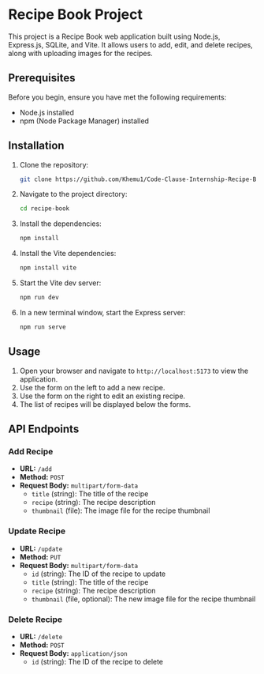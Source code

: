 # Recipe Book Project

This project is a Recipe Book web application built using Node.js, Express.js, SQLite, and Vite. It allows users to add, edit, and delete recipes, along with uploading images for the recipes.

## Prerequisites

Before you begin, ensure you have met the following requirements:
- Node.js installed
- npm (Node Package Manager) installed

## Installation

1. Clone the repository:
    ```bash
    git clone https://github.com/Khemu1/Code-Clause-Internship-Recipe-Book.git
    ```

2. Navigate to the project directory:
    ```bash
    cd recipe-book
    ```

3. Install the dependencies:
    ```bash
    npm install
    ```

4. Install the Vite dependencies:
    ```bash
    npm install vite
    ```

5. Start the Vite dev server:
    ```bash
    npm run dev
    ```

6. In a new terminal window, start the Express server:
    ```bash
    npm run serve
    ```

## Usage

1. Open your browser and navigate to `http://localhost:5173` to view the application.
2. Use the form on the left to add a new recipe.
3. Use the form on the right to edit an existing recipe.
4. The list of recipes will be displayed below the forms.

## API Endpoints

### Add Recipe

- **URL:** `/add`
- **Method:** `POST`
- **Request Body:** `multipart/form-data`
  - `title` (string): The title of the recipe
  - `recipe` (string): The recipe description
  - `thumbnail` (file): The image file for the recipe thumbnail

### Update Recipe

- **URL:** `/update`
- **Method:** `PUT`
- **Request Body:** `multipart/form-data`
  - `id` (string): The ID of the recipe to update
  - `title` (string): The title of the recipe
  - `recipe` (string): The recipe description
  - `thumbnail` (file, optional): The new image file for the recipe thumbnail

### Delete Recipe

- **URL:** `/delete`
- **Method:** `POST`
- **Request Body:** `application/json`
  - `id` (string): The ID of the recipe to delete

